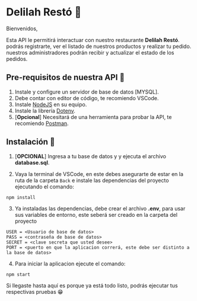 # Delilah Restó 🍎

Bienvenidos,

Esta API le permitirá interactuar con nuestro restaurante **Delilah Restó**. podrás registrarte, ver el listado de nuestros productos y realizar tu pedido. nuestros administradores podrán recibir y actualizar el estado de los pedidos.

## Pre-requisitos de nuestra API 🥩

1. Instale y configure un servidor de base de datos [MYSQL].
2. Debe contar con editor de código, te recomiendo VSCode.
3. Instale [NodeJS](https://nodejs.org/es/) en su equipo.
4. Instale la librería [Dotenv]().
5. [**Opcional**] Necesitará de una herramienta para probar la API, te recomiendo [Postman]().

## Instalación 🧀

1. [**OPCIONAL**] Ingresa a tu base de datos y y ejecuta el archivo **database.sql**.

2. Vaya la terminal de VSCode, en este debes asegurarte de estar en la ruta de la carpeta `Back` e instale las dependencias del proyecto ejecutando el comando: 

```
npm install
```

3. Ya instaladas las dependencias, debe crear el archivo **.env**, para usar sus variables de entorno, este seberá ser creado en la carpeta del proyecto

```
USER = <Usuario de base de datos>
PASS = <contraseña de base de datos>
SECRET = <clave secreta que usted desee>
PORT = <puerto en que la aplicacion correrá, este debe ser distinto a la base de datos>
```
4. Para iniciar la aplicacion ejecute el comando:

```
npm start
```

Si llegaste hasta aquí es porque ya está todo listo, podrás ejecutar tus respectivas pruebas 😁
